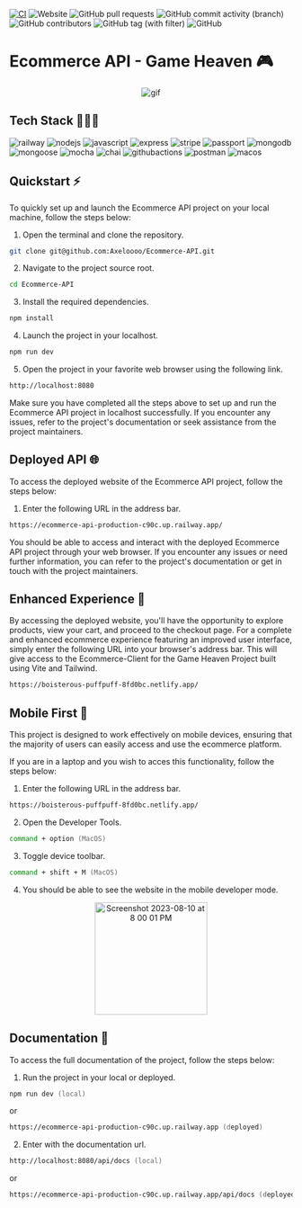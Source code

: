 [![CI](https://github.com/Axeloooo/eCommerce-Backend/actions/workflows/ci.yml/badge.svg)](https://github.com/Axeloooo/eCommerce-Backend/actions/workflows/ci.yml) ![Website](https://img.shields.io/website?url=https%3A%2F%2Fecommerce-api-production-c90c.up.railway.app%2F&logo=railway) ![GitHub pull requests](https://img.shields.io/github/issues-pr/Axeloooo/Ecommerce-API?logo=github)
 ![GitHub commit activity (branch)](https://img.shields.io/github/commit-activity/t/Axeloooo/Ecommerce-API?logo=github) ![GitHub contributors](https://img.shields.io/github/contributors/Axeloooo/Ecommerce-API?logo=github) ![GitHub tag (with filter)](https://img.shields.io/github/v/tag/Axeloooo/Ecommerce-API?logo=Github) ![GitHub](https://img.shields.io/github/license/Axeloooo/Ecommerce-API?logo=github)

# Ecommerce API - Game Heaven 🎮

<div align="center">
  <img src="https://github.com/Axeloooo/Ecommerce-API/assets/106788226/89bcaf74-f2b1-400c-bd09-976c55110cd9.gif" alt="gif">
</div>

## Tech Stack 👨🏼‍💻

![railway](https://img.shields.io/badge/Railway-0B0D0E.svg?style=for-the-badge&logo=Railway&logoColor=white)
![nodejs](https://img.shields.io/badge/Node.js-339933.svg?style=for-the-badge&logo=nodedotjs&logoColor=white)
![javascript](https://img.shields.io/badge/JavaScript-F7DF1E.svg?style=for-the-badge&logo=JavaScript&logoColor=black)
![express](https://img.shields.io/badge/Express-000000.svg?style=for-the-badge&logo=Express&logoColor=white)
![stripe](https://img.shields.io/badge/Stripe-008CDD.svg?style=for-the-badge&logo=Stripe&logoColor=white)
![passport](https://img.shields.io/badge/Passport-34E27A.svg?style=for-the-badge&logo=Passport&logoColor=white)
![mongodb](https://img.shields.io/badge/MongoDB-47A248.svg?style=for-the-badge&logo=MongoDB&logoColor=white)
![mongoose](https://img.shields.io/badge/Mongoose-880000.svg?style=for-the-badge&logo=Mongoose&logoColor=white)
![mocha](https://img.shields.io/badge/Mocha-8D6748.svg?style=for-the-badge&logo=Mocha&logoColor=white)
![chai](https://img.shields.io/badge/Chai-A30701.svg?style=for-the-badge&logo=Chai&logoColor=white)
![githubactions](https://img.shields.io/badge/GitHub%20Actions-2088FF.svg?style=for-the-badge&logo=GitHub-Actions&logoColor=white)
![postman](https://img.shields.io/badge/Postman-FF6C37.svg?style=for-the-badge&logo=Postman&logoColor=white)
![macos](https://img.shields.io/badge/macOS-000000.svg?style=for-the-badge&logo=macOS&logoColor=white)


## Quickstart ⚡️

To quickly set up and launch the Ecommerce API project on your local machine, follow the steps below:

1. Open the terminal and clone the repository.

```zsh
git clone git@github.com:Axeloooo/Ecommerce-API.git
```

2. Navigate to the project source root.

```zsh
cd Ecommerce-API
```

3. Install the required dependencies.

```zsh
npm install
```

4. Launch the project in your localhost.

```zsh
npm run dev
```

5. Open the project in your favorite web browser using the following link.

```zsh
http://localhost:8080
```

Make sure you have completed all the steps above to set up and run the Ecommerce API project in localhost successfully. If you encounter any issues, refer to the project's documentation or seek assistance from the project maintainers.

## Deployed API 🌐

To access the deployed website of the Ecommerce API project, follow the steps below:

1. Enter the following URL in the address bar.

```zsh
https://ecommerce-api-production-c90c.up.railway.app/
```

You should be able to access and interact with the deployed Ecommerce API project through your web browser. If you encounter any issues or need further information, you can refer to the project's documentation or get in touch with the project maintainers.

## Enhanced Experience 🎨

By accessing the deployed website, you'll have the opportunity to explore products, view your cart, and proceed to the checkout page. For a complete and enhanced ecommerce experience featuring an improved user interface, simply enter the following URL into your browser's address bar. This will give access to the Ecommerce-Client for the Game Heaven Project built using Vite and Tailwind.

```zsh
https://boisterous-puffpuff-8fd0bc.netlify.app/
```

## Mobile First 📱

This project is designed to work effectively on mobile devices, ensuring that the majority of users can easily access and use the ecommerce platform.

If you are in a laptop and you wish to acces this functionality, follow the steps below:

1. Enter the following URL in the address bar.

```zsh
https://boisterous-puffpuff-8fd0bc.netlify.app/
```

2. Open the Developer Tools.

```zsh
command + option (MacOS)
```

3. Toggle device toolbar.

```zsh
command + shift + M (MacOS)
```

4. You should be able to see the website in the mobile developer mode.

<div align="center">
  <img width="200" hieght="500"  alt="Screenshot 2023-08-10 at 8 00 01 PM" src="https://github.com/Axeloooo/Ecommerce-API/assets/106788226/8b0001b8-35d1-4670-8092-8e4db650e99f">
</div>

## Documentation 📖

To access the full documentation of the project, follow the steps below:

1. Run the project in your local or deployed.

```zsh
npm run dev (local)
```

or

```zsh
https://ecommerce-api-production-c90c.up.railway.app (deployed)
```
   
2. Enter with the documentation url.

 ```zsh
 http://localhost:8080/api/docs (local)
 ```

or

```zsh
https://ecommerce-api-production-c90c.up.railway.app/api/docs (deployed)
```



